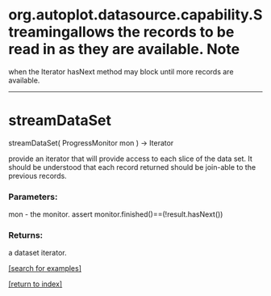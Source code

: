 # org.autoplot.datasource.capability.Streamingallows the records to be read in as they are available.  Note
 when the Iterator hasNext method may block until more records are 
 available.
***
<a name="streamDataSet"></a>
# streamDataSet
streamDataSet( ProgressMonitor mon ) &rarr; Iterator

provide an iterator that will provide access to each slice of the data
 set.  It should be understood that each record returned should be
 join-able to the previous records.

### Parameters:
mon - the monitor.  assert monitor.finished()==(!result.hasNext())

### Returns:
a dataset iterator.

<a href="https://github.com/autoplot/dev/search?q=streamDataSet&unscoped_q=streamDataSet">[search for examples]</a>

<a href="https://github.com/autoplot/documentation/blob/master/javadoc/index-all.md">[return to index]</a>

